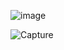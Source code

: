 



![image](https://user-images.githubusercontent.com/40708416/114838822-ada28100-9e07-11eb-8725-5c16ebca6a5f.png)








![Capture](https://user-images.githubusercontent.com/40708416/114838463-52708e80-9e07-11eb-9854-13990f48348f.PNG)

